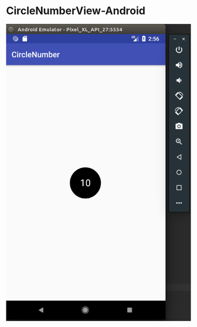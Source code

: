 # CircleNumberView-Android

![screenshot1](https://github.com/charleston10/CircleNumberView-Android/blob/master/screenshots/screenshot1.png)
